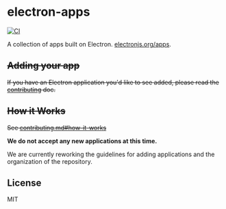 # electron-apps

[![CI](https://github.com/electron/apps/actions/workflows/test.yml/badge.svg)](https://github.com/electron/apps/actions/workflows/test.yml)

A collection of apps built on Electron. [electronjs.org/apps](http://electronjs.org/apps).

## ~~Adding your app~~

~~If you have an Electron application you'd like to see added,
please read the [contributing](contributing.md) doc.~~

## ~~How it Works~~

~~See [contributing.md#how-it-works](contributing.md#how-it-works)~~

**We do not accept any new applications at this time.**

We are currently reworking the guidelines for adding applications and the organization of the repository.

## License

MIT
